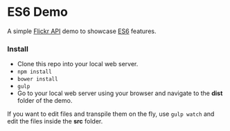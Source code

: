 # ES6 Demo
A simple [Flickr API](https://www.flickr.com/services/api/) demo to showcase [ES6](https://github.com/lukehoban/es6features) features.

### Install
- Clone this repo into your local web server.
- ```npm install```
- ```bower install```
- ```gulp```
- Go to your local web server using your browser and navigate to the **dist** folder of the demo.

If you want to edit files and transpile them on the fly, use ```gulp watch``` and edit the files inside the **src** folder.
